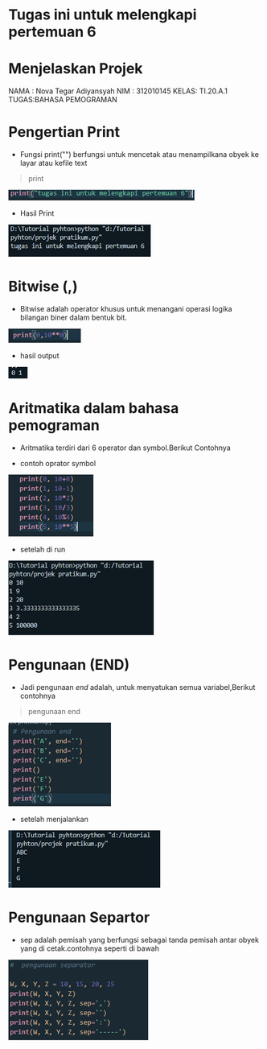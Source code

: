 # Tugas ini untuk melengkapi pertemuan 6

# Menjelaskan Projek 

NAMA : Nova Tegar Adiyansyah
NIM  : 312010145
KELAS: TI.20.A.1
TUGAS:BAHASA PEMOGRAMAN

# Pengertian Print

* Fungsi print("") berfungsi untuk mencetak atau menampilkana obyek ke layar atau kefile text

> print

![gambar](gambar/print.PNG)

*  Hasil Print

![gambar](gambar/print1.PNG)

# Bitwise (,)

* Bitwise adalah operator khusus untuk menangani operasi logika bilangan biner dalam bentuk bit.

![gambar](gambar/bitwise.PNG)

* hasil output

![gambar](gambar/bitwise1.PNG)


# Aritmatika dalam bahasa pemograman

* Aritmatika terdiri dari 6 operator dan symbol.Berikut Contohnya


* contoh oprator symbol

![gambar](gambar/aritmatika.PNG)

* setelah di run

![gambar](gambar/aritmatika1.PNG)


# Pengunaan (END)

* Jadi pengunaan *end* adalah, untuk menyatukan semua variabel,Berikut contohnya


> pengunaan end

![gambar](gambar/end.PNG)

* setelah menjalankan

![gambar](gambar/end1.PNG)


# Pengunaan Separtor


* sep adalah pemisah yang berfungsi sebagai tanda pemisah antar obyek yang di cetak.contohnya seperti di bawah


![gambar](gambar/sep.PNG)